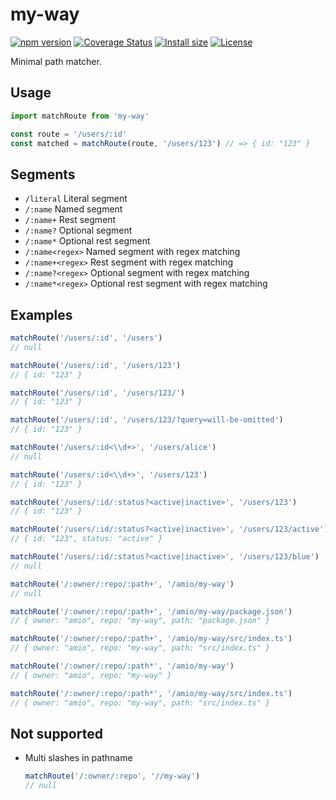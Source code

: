 # my-way

[![npm version][npm-src]][npm-href]
[![Coverage Status][coverage-src]][coverage-href]
[![Install size][bundlephobia-src]][bundlephobia-href]
[![License][license-src]][license-href]

Minimal path matcher.

## Usage

```javascript
import matchRoute from 'my-way'

const route = '/users/:id'
const matched = matchRoute(route, '/users/123') // => { id: "123" }
```

## Segments

- `/literal` Literal segment
- `/:name` Named segment
- `/:name+` Rest segment
- `/:name?` Optional segment
- `/:name*` Optional rest segment
- `/:name<regex>` Named segment with regex matching
- `/:name+<regex>` Rest segment with regex matching
- `/:name?<regex>` Optional segment with regex matching
- `/:name*<regex>` Optional rest segment with regex matching

## Examples

```javascript
matchRoute('/users/:id', '/users')
// null

matchRoute('/users/:id', '/users/123')
// { id: "123" }

matchRoute('/users/:id', '/users/123/')
// { id: "123" }

matchRoute('/users/:id', '/users/123/?query=will-be-omitted')
// { id: "123" }

matchRoute('/users/:id<\\d+>', '/users/alice')
// null

matchRoute('/users/:id<\\d+>', '/users/123')
// { id: "123" }

matchRoute('/users/:id/:status?<active|inactive>', '/users/123')
// { id: "123" }

matchRoute('/users/:id/:status?<active|inactive>', '/users/123/active')
// { id: "123", status: "active" }

matchRoute('/users/:id/:status?<active|inactive>', '/users/123/blue')
// null

matchRoute('/:owner/:repo/:path+', '/amio/my-way')
// null

matchRoute('/:owner/:repo/:path+', '/amio/my-way/package.json')
// { owner: "amio", repo: "my-way", path: "package.json" }

matchRoute('/:owner/:repo/:path+', '/amio/my-way/src/index.ts')
// { owner: "amio", repo: "my-way", path: "src/index.ts" }

matchRoute('/:owner/:repo/:path*', '/amio/my-way')
// { owner: "amio", repo: "my-way" }

matchRoute('/:owner/:repo/:path*', '/amio/my-way/src/index.ts')
// { owner: "amio", repo: "my-way", path: "src/index.ts" }
```

## Not supported

- Multi slashes in pathname

  ```javascript
  matchRoute('/:owner/:repo', '//my-way')
  // null
  ```

[npm-src]: https://badgen.net/npm/v/my-way
[npm-href]: https://www.npmjs.com/package/my-way
[coverage-src]: https://badgen.net/codecov/c/github/amio/my-way
[coverage-href]: https://codecov.io/gh/amio/my-way
[bundlephobia-src]: https://badgen.net/bundlephobia/min/my-way
[bundlephobia-href]: https://bundlephobia.com/result?p=my-way
[license-src]: https://badgen.net/badge/license/MIT
[license-href]: LICENSE.md
